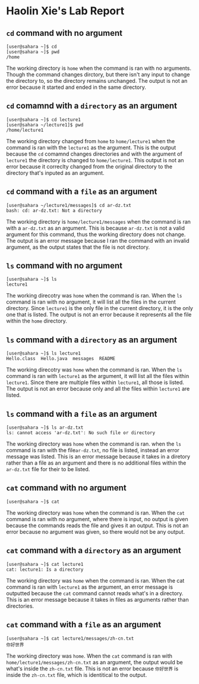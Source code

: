 # **Haolin Xie's Lab Report**

## `cd` command with no argument
```
[user@sahara ~]$ cd
[user@sahara ~]$ pwd
/home
```

The working directory is `home` when the command is ran with no arguments.
Though the command changes dirctory, but there isn't any input to change the directory to, so the directory remains unchanged. 
The output is not an error because it started and ended in the same directory. 

## `cd` comamnd with a `directory` as an argument 

```
[user@sahara ~]$ cd lecture1
[user@sahara ~/lecture1]$ pwd
/home/lecture1
```

The working directory changed from `home` to `home/lecture1` when the command is ran with the `lecture1` as the argument.
This is the output because the `cd` comamnd changes directories and with the argument of `lecture1` the directory is changed to `home/lecture1`.
This output is not an error because it correclty changed from the original directory to the directory that's inputed as an argument. 

## `cd` command with a `file` as an argument 

```
[user@sahara ~/lecture1/messages]$ cd ar-dz.txt
bash: cd: ar-dz.txt: Not a directory
```

The working directory is `home/lecture1/messages` when the command is ran with a `ar-dz.txt` as an argument. 
This is because `ar-dz.txt` is not a valid argument for this command, thus the working directory does not change. 
The output is an error message because I ran the command with an invalid argument, as the output states that the file is not directory.

## `ls` command with no argument

```
[user@sahara ~]$ ls
lecture1
```
The working direcotry was `home` when the command is ran. 
When the `ls` command is ran with no argument, it will list all the files in the current directory.
Since `lecture1` is the only file in the current directory, it is the only one that is listed.
The output is not an error because it represents all the file within the `home` directory.

## `ls` command with a `directory` as an argument 

```
[user@sahara ~]$ ls lecture1
Hello.class  Hello.java  messages  README
```

The working direcotry was `home` when the command is ran. 
When the `ls` command is ran with `lecture1` as the argument, it will list all the files within `lecture1`. 
Since there are multiple files within `lecture1`, all those is listed. 
The output is not an error because only and all the files within `lecture1` are listed.

## `ls` command with a `file` as an argument 

```
[user@sahara ~]$ ls ar-dz.txt
ls: cannot access 'ar-dz.txt': No such file or directory
```

The working directory was `home` when the command is ran. 
when the `ls` command is ran with the file`ar-dz.txt`, no file is listed, instead an error message was listed. 
This is an error message because it takes in a diretory rather than a file as an argument and there is no additional files within the `ar-dz.txt` file for their to be listed. 

## `cat` command with no argument 

```
[user@sahara ~]$ cat

```

The working directory was `home` when the command is ran. 
When the `cat` command is ran with no argument, where there is input, no output is given because the commands reads the file and gives it an output. 
This is not an error because no argument was given, so there would not be any output. 

## `cat` command with a `directory` as an argument 

```
[user@sahara ~]$ cat lecture1
cat: lecture1: Is a directory
```
The working directory was `home` when the command is ran. 
When the cat command is ran with `lecture1` as the argument, an error message is outputted because the `cat` command cannot reads what's in a directory.
This is an error message because it takes in files as arguments rather than directories. 

## `cat` command with a `file` as an argument 

```
[user@sahara ~]$ cat lecture1/messages/zh-cn.txt
你好世界
```
The working directory was `home`.
When the `cat` command is ran with `home/lecture1/messages/zh-cn.txt` as an argument, the output would be what's inside the `zh-cn.txt` file.
This is not an error because `你好世界` is inside the `zh-cn.txt` file, which is identitical to the output. 
